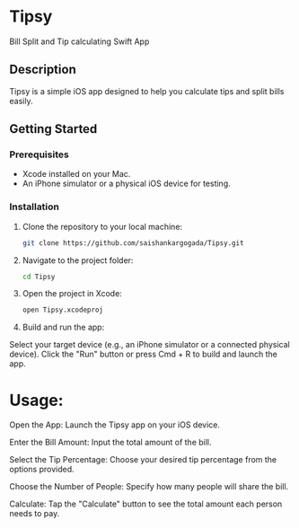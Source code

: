 # Tipsy
Bill Split and Tip calculating Swift App

## Description
Tipsy is a simple iOS app designed to help you calculate tips and split bills easily. 

## Getting Started

### Prerequisites
- Xcode installed on your Mac.
- An iPhone simulator or a physical iOS device for testing.

### Installation

1. Clone the repository to your local machine:
   ```bash
   git clone https://github.com/saishankargogada/Tipsy.git
2. Navigate to the project folder:
   ```bash
   cd Tipsy
3. Open the project in Xcode:
   ```bash
   open Tipsy.xcodeproj
4. Build and run the app:

Select your target device (e.g., an iPhone simulator or a connected physical device).
Click the "Run" button or press Cmd + R to build and launch the app.   

# Usage:
Open the App: Launch the Tipsy app on your iOS device.

Enter the Bill Amount: Input the total amount of the bill.

Select the Tip Percentage: Choose your desired tip percentage from the options provided.

Choose the Number of People: Specify how many people will share the bill.

Calculate: Tap the "Calculate" button to see the total amount each person needs to pay.
